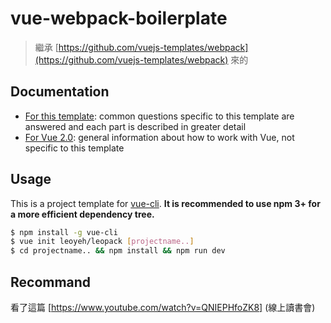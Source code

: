 # vue-webpack-boilerplate

> 繼承 [https://github.com/vuejs-templates/webpack](https://github.com/vuejs-templates/webpack) 來的

## Documentation

- [For this template](http://vuejs-templates.github.io/webpack): common questions specific to this template are answered and each part is described in greater detail
- [For Vue 2.0](http://vuejs.org/guide/): general information about how to work with Vue, not specific to this template

## Usage

This is a project template for [vue-cli](https://github.com/vuejs/vue-cli). **It is recommended to use npm 3+ for a more efficient dependency tree.**

``` bash
$ npm install -g vue-cli
$ vue init leoyeh/leopack [projectname..]
$ cd projectname.. && npm install && npm run dev
```
## Recommand

看了這篇 [https://www.youtube.com/watch?v=QNIEPHfoZK8] (線上讀書會)

